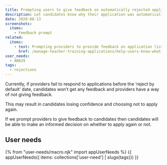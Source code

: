 ```yaml
---
title: Prompting users to give feedback on automatically rejected applications
description: Let candidates know why their application was automatically rejected so they don’t lose confidence unnecessarily
date: 2020-08-13
screenshots:
  items:
    - Feedback prompt
related:
  items:
    - text: Prompting providers to provide feedback on application list page
      href: /manage-teacher-training-applications/help-users-know-what-needs-doing-and-whats-changed/#application-list-ordered-by-priority
user_needs:
  - AN029
tags:
  - rejections
---
```


Currently, if providers fail to respond to applications before the ‘reject by default’ date, candidates won’t get any feedback and providers have a way of not giving feedback.

This may result in candidates losing confidence and choosing not to apply again.

If we prompt providers to give feedback to candidates then candidates will be able to make an informed decision on whether to apply again or not.

## User needs

{% from "user-needs/macro.njk" import appUserNeeds %}
{{ appUserNeeds({ items: collections['user-need'] | slugs(tags)}) }}
